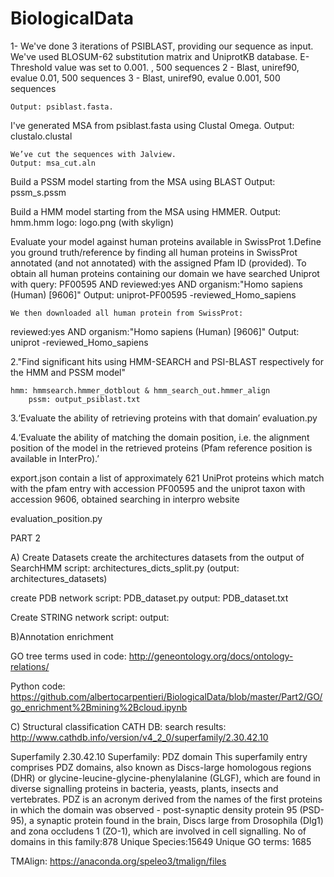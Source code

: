 # BiologicalData

1- We've done 3 iterations of PSIBLAST, providing our sequence as input. We've used BLOSUM-62 substitution matrix and UniprotKB database. E-Threshold value was set to 0.001. ,  500 sequences
2 - Blast, uniref90, evalue 0.01,  500 sequences
3 - Blast, uniref90, evalue 0.001,  500 sequences
	
	Output: psiblast.fasta.

I've generated MSA from psiblast.fasta using Clustal Omega.
Output: clustalo.clustal

	We’ve cut the sequences with Jalview.
	Output: msa_cut.aln

Build a PSSM model starting from the MSA using BLAST
	Output: pssm_s.pssm


Build a HMM model starting from the MSA using HMMER.
Output: hmm.hmm
logo: logo.png (with skylign)

Evaluate your model against human proteins available in SwissProt
1.Define you ground truth/reference by finding all human proteins in SwissProt annotated (and not annotated) with the assigned Pfam ID (provided).
To obtain all human proteins containing our domain we have searched Uniprot with query: PF00595 AND reviewed:yes AND organism:"Homo sapiens (Human) [9606]"
Output: uniprot-PF00595 -reviewed_Homo_sapiens

 	We then downloaded all human protein from SwissProt:
reviewed:yes AND organism:"Homo sapiens (Human) [9606]"
	Output: uniprot -reviewed_Homo_sapiens

2."Find significant hits using HMM-SEARCH and PSI-BLAST respectively for the HMM and PSSM model"

	hmm: hmmsearch.hmmer_dotblout & hmm_search_out.hmmer_align
		pssm: output_psiblast.txt


3.‘Evaluate the ability of retrieving proteins with that domain’
    evaluation.py
  
  4.‘Evaluate the ability of matching the domain position, i.e. the alignment position of the model in the retrieved proteins (Pfam reference position is available in InterPro).’

export.json contain a list of approximately 621 UniProt proteins which match with the pfam entry with accession PF00595 and the uniprot taxon with accession 9606, obtained searching in interpro website
	
evaluation_position.py

PART 2


A) Create Datasets
create the architectures datasets from the output of  SearchHMM
  script: architectures_dicts_split.py (output: architectures_datasets)

	
create PDB network
script: PDB_dataset.py 		output: PDB_dataset.txt 


Create STRING network
script: 					output: 

B)Annotation enrichment

GO tree terms used in code:
http://geneontology.org/docs/ontology-relations/


Python code: https://github.com/albertocarpentieri/BiologicalData/blob/master/Part2/GO/go_enrichment%2Bmining%2Bcloud.ipynb


C) Structural classification
CATH DB:
search results: http://www.cathdb.info/version/v4_2_0/superfamily/2.30.42.10

Superfamily 2.30.42.10
Superfamily: PDZ domain
This superfamily entry comprises PDZ domains, also known as Discs-large homologous regions (DHR) or glycine-leucine-glycine-phenylalanine (GLGF), which are found in diverse signalling proteins in bacteria, yeasts, plants, insects and vertebrates. PDZ is an acronym derived from the names of the first proteins in which the domain was observed - post-synaptic density protein 95 (PSD-95), a synaptic protein found in the brain, Discs large from Drosophila (Dlg1) and zona occludens 1 (ZO-1), which are involved in cell signalling.
No of domains in this family:878
Unique Species:15649
Unique GO terms: 1685




TMAlign: https://anaconda.org/speleo3/tmalign/files
